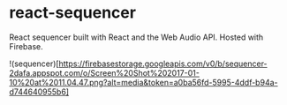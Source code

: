 # react-sequencer

React sequencer built with React and the Web Audio API. Hosted with Firebase.

!(sequencer)[https://firebasestorage.googleapis.com/v0/b/sequencer-2dafa.appspot.com/o/Screen%20Shot%202017-01-10%20at%2011.04.47.png?alt=media&token=a0ba56fd-5995-4ddf-b94a-d744640955b6]
